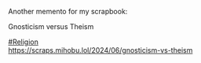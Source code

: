 Another memento for my scrapbook:

Gnosticism versus Theism

[\#<span>Religion</span>](https://social.lol/tags/Religion)  
[<span class="invisible">https://</span><span class="ellipsis">scraps.mihobu.lol/2024/06/gnos</span><span class="invisible">ticism-vs-theism</span>](https://scraps.mihobu.lol/2024/06/gnosticism-vs-theism)